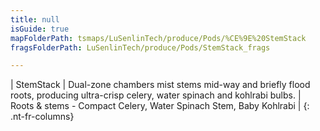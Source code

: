 ```yaml
---
title: null
isGuide: true
mapFolderPath: tsmaps/LuSenlinTech/produce/Pods/%CE%9E%20StemStack
fragsFolderPath: LuSenlinTech/produce/Pods/StemStack_frags

---
```



<!-- tsGuideRenderComment {"guide":{"id":"xbLMWa2IP","path":"LuSenlinTech/produce/Pods","fragmentFolderPath":"LuSenlinTech/produce/Pods/StemStack_frags"},"fragment":{"id":"xbLMWa2IP","topLevelMapKey":"welyCL01D4","mapKeyChain":"welyCL01D4","guideID":"xbLMWa2O1","guidePath":"c:/GitHub/MuddySpud/MuddySpud.github.io/tsmaps/LuSenlinTech/produce/Pods/StemStack.tspod","chartKey":"welyCL01D4","isLeaf":false,"options":[{"id":"xbLMWi1wO","option":"StemStack details","order":1,"isAncillary":true}]}} -->

| StemStack | Dual-zone chambers mist stems mid-way and briefly flood roots, producing ultra-crisp celery, water spinach and kohlrabi bulbs. | Roots & stems - Compact Celery, Water Spinach Stem, Baby Kohlrabi |
{: .nt-fr-columns}
